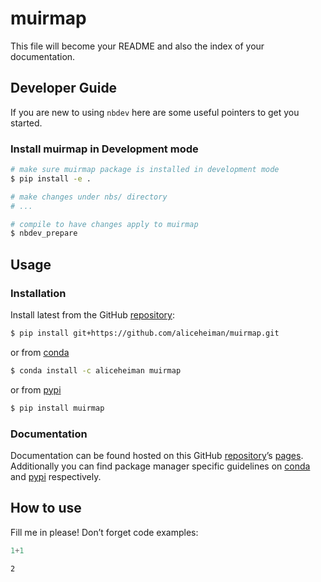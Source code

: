 # muirmap


<!-- WARNING: THIS FILE WAS AUTOGENERATED! DO NOT EDIT! -->

This file will become your README and also the index of your
documentation.

## Developer Guide

If you are new to using `nbdev` here are some useful pointers to get you
started.

### Install muirmap in Development mode

``` sh
# make sure muirmap package is installed in development mode
$ pip install -e .

# make changes under nbs/ directory
# ...

# compile to have changes apply to muirmap
$ nbdev_prepare
```

## Usage

### Installation

Install latest from the GitHub
[repository](https://github.com/aliceheiman/muirmap):

``` sh
$ pip install git+https://github.com/aliceheiman/muirmap.git
```

or from [conda](https://anaconda.org/aliceheiman/muirmap)

``` sh
$ conda install -c aliceheiman muirmap
```

or from [pypi](https://pypi.org/project/muirmap/)

``` sh
$ pip install muirmap
```

### Documentation

Documentation can be found hosted on this GitHub
[repository](https://github.com/aliceheiman/muirmap)’s
[pages](https://aliceheiman.github.io/muirmap/). Additionally you can
find package manager specific guidelines on
[conda](https://anaconda.org/aliceheiman/muirmap) and
[pypi](https://pypi.org/project/muirmap/) respectively.

## How to use

Fill me in please! Don’t forget code examples:

``` python
1+1
```

    2
